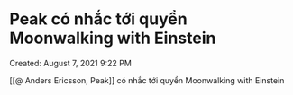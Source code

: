 ---
---

# Peak có nhắc tới quyển Moonwalking with Einstein

Created: August 7, 2021 9:22 PM

[[@ Anders Ericsson, Peak]] có nhắc tới quyển Moonwalking with Einstein